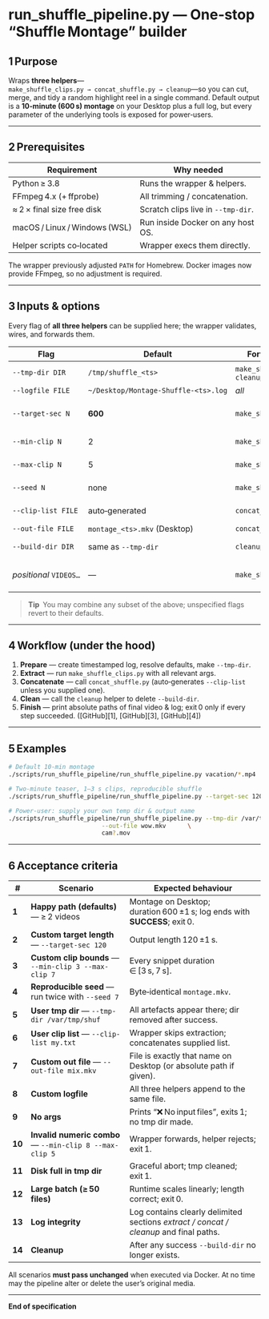 # **run\_shuffle\_pipeline.py — One‑stop “Shuffle Montage” builder**

## 1 Purpose

Wraps **three helpers**—`make_shuffle_clips.py → concat_shuffle.py → cleanup`—so you can cut, merge, and tidy a random highlight reel in a single command. Default output is a **10‑minute (600 s) montage** on your Desktop plus a full log, but every parameter of the underlying tools is exposed for power‑users.

---

## 2 Prerequisites

| Requirement                   | Why needed                         |
| ----------------------------- | ---------------------------------- |
| Python ≥ 3.8                  | Runs the wrapper & helpers.        |
| FFmpeg 4.x (+ ffprobe)        | All trimming / concatenation.      |
| ≈ 2 × final size free disk    | Scratch clips live in `--tmp-dir`. |
| macOS / Linux / Windows (WSL) | Run inside Docker on any host OS.   |
| Helper scripts co‑located     | Wrapper execs them directly.       |

The wrapper previously adjusted `PATH` for Homebrew. Docker images now provide FFmpeg, so no adjustment is required.

---

## 3 Inputs & options

Every flag of **all three helpers** can be supplied here; the wrapper validates, wires, and forwards them.

| Flag                   | Default                              | Forwarded to                    | Notes                                                               |
| ---------------------- | ------------------------------------ | ------------------------------- | ------------------------------------------------------------------- |
| `--tmp-dir DIR`        | `/tmp/shuffle_<ts>`                  | `make_shuffle_clips`, `cleanup` | Scratch workspace.                                                  |
| `--logfile FILE`       | `~/Desktop/Montage‑Shuffle‑<ts>.log` | *all*                           | One shared log.                                                     |
| `--target-sec N`       | **600**                              | `make_shuffle_clips`            | Total montage length; accepts `s`, `m`, `h` suffixes.  |
| `--min-clip N`         | 2                                    | `make_shuffle_clips`            | Smallest clip length.                                               |
| `--max-clip N`         | 5                                    | `make_shuffle_clips`            | Largest clip length.                                                |
| `--seed N`             | none                                 | `make_shuffle_clips`            | Reproducible shuffles.                                 |
| `--clip-list FILE`     | auto‑generated                       | `concat_shuffle`                | Advanced: reuse a pre‑made list.                    |
| `--out-file FILE`      | `montage_<ts>.mkv` (Desktop)         | `concat_shuffle`                | Final video name.                                    |
| `--build-dir DIR`      | same as `--tmp-dir`                  | `cleanup`                       | Directory to delete.                                  |
| *positional* `VIDEOS…` | —                                    | `make_shuffle_clips`            | One or more FFmpeg‑readable files.                                  |

> **Tip** You may combine any subset of the above; unspecified flags revert to their defaults.

---

## 4 Workflow (under the hood)

1. **Prepare** — create timestamped log, resolve defaults, make `--tmp-dir`.
2. **Extract** — run `make_shuffle_clips.py` with all relevant args.
3. **Concatenate** — call `concat_shuffle.py` (auto‑generates `--clip-list` unless you supplied one).
4. **Clean** — call the `cleanup` helper to delete `--build-dir`.
5. **Finish** — print absolute paths of final video & log; exit 0 only if every step succeeded. ([GitHub][1], [GitHub][3], [GitHub][4])

---

## 5 Examples

```bash
# Default 10‑min montage
./scripts/run_shuffle_pipeline/run_shuffle_pipeline.py vacation/*.mp4

# Two‑minute teaser, 1–3 s clips, reproducible shuffle
./scripts/run_shuffle_pipeline/run_shuffle_pipeline.py --target-sec 120 --min-clip 1 --max-clip 3 --seed 42 *.mp4

# Power‑user: supply your own temp dir & output name
./scripts/run_shuffle_pipeline/run_shuffle_pipeline.py --tmp-dir /var/tmp/shuf \
                          --out-file wow.mkv      \
                          cam?.mov
```

---

## 6 Acceptance criteria

| #      | Scenario                                                | Expected behaviour                                                                    |
| ------ | ------------------------------------------------------- | ------------------------------------------------------------------------------------- |
| **1**  | **Happy path (defaults)** — ≥ 2 videos                  | Montage on Desktop; duration 600 ±1 s; log ends with **SUCCESS**; exit 0.             |
| **2**  | **Custom target length** — `--target-sec 120`           | Output length 120 ±1 s.                                                               |
| **3**  | **Custom clip bounds** — `--min-clip 3 --max-clip 7`    | Every snippet duration ∈ \[3 s, 7 s].                                                 |
| **4**  | **Reproducible seed** — run twice with `--seed 7`       | Byte‑identical `montage.mkv`.                                                         |
| **5**  | **User tmp dir** — `--tmp-dir /var/tmp/shuf`            | All artefacts appear there; dir removed after success.                                |
| **6**  | **User clip list** — `--clip-list my.txt`               | Wrapper skips extraction; concatenates supplied list.                                 |
| **7**  | **Custom out file** — `--out-file mix.mkv`              | File is exactly that name on Desktop (or absolute path if given).                     |
| **8**  | **Custom logfile**                                      | All three helpers append to the same file.                                            |
| **9**  | **No args**                                             | Prints “❌ No input files”, exits 1; no tmp dir made.                                  |
| **10** | **Invalid numeric combo** — `--min-clip 8 --max-clip 5` | Wrapper forwards, helper rejects; exit 1.                             |
| **11** | **Disk full in tmp dir**                                | Graceful abort; tmp cleaned; exit 1.                                                  |
| **12** | **Large batch (≥ 50 files)**                            | Runtime scales linearly; length correct; exit 0.                                      |
| **13** | **Log integrity**                                       | Log contains clearly delimited sections *extract / concat / cleanup* and final paths. |
| **14** | **Cleanup**                                             | After any success `--build-dir` no longer exists.                                     |

All scenarios **must pass unchanged** when executed via Docker. At no time may the pipeline alter or delete the user’s original media.

---

**End of specification**
